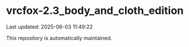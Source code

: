 # vrcfox-2.3_body_and_cloth_edition

Last updated: 2025-06-03 11:49:22

This repository is automatically maintained.
